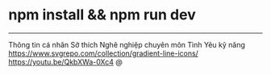 # npm install && npm run dev

---

Thông tin cá nhân
Sở thích
Nghê nghiệp
chuyên môn
Tình Yêu
kỹ năng
https://www.svgrepo.com/collection/gradient-line-icons/
https://youtu.be/QkbXWa-0Xc4
@
